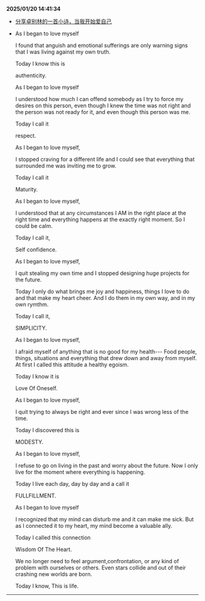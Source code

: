 
**2025/01/20 14:41:34**

- [分享卓别林的一首小诗，当我开始爱自己](https://www.douban.com/group/topic/261147753/?_spm_id=ODg4MTIyMzI&_i=73550718L3rFgj)

- <p data-align="">As I began to love myself</p><p data-align=""> I found that anguish and emotional sufferings are only warning signs that I was living against my own truth.</p><p data-align=""> Today I know this is </p><p data-align="">authenticity.</p><p data-align=""></p><p data-align=""> As I began to love myself</p><p data-align=""> I understood how much I can offend somebody as I try to force my desires on this person, even though I knew the time was not right and the person was not ready for it, and even though this person was me.</p><p data-align=""> Today I call it </p><p data-align="">respect.</p><p data-align=""></p><p data-align=""> As I began to love myself,</p><p data-align=""> I stopped craving for a different life and I could see that everything that surrounded me was inviting me to grow.</p><p data-align=""> Today I call it</p><p data-align="">Maturity.</p><p data-align=""></p><p data-align=""> As I began to love myself,</p><p data-align=""> I understood that at any circumstances I AM in the right place at the right time and everything happens at the exactly right moment.  So I could be calm.</p><p data-align=""> Today I call it,</p><p data-align=""> Self confidence.</p><p data-align=""></p><p data-align=""> As I began to love myself,</p><p data-align=""> I quit stealing my own time and I stopped designing huge projects for the future.</p><p data-align=""> Today I only do what brings me joy and happiness, things I love to do and that make my heart cheer.  And I do them in my own way, and in my own rymthm.</p><p data-align=""> Today I call it,</p><p data-align="">SIMPLICITY.</p><p data-align=""></p><p data-align=""> As I began to love myself,</p><p data-align=""> I afraid myself of anything that is no good for my health--- Food people, things, situations and everything that drew down and away from myself. At first I called this attitude a healthy egoism.</p><p data-align="">Today I know it is </p><p data-align="">Love Of Oneself.</p><p data-align=""></p><p data-align=""> As I began to love myself,</p><p data-align=""> I quit trying to always be right and ever since I was wrong less of the time.</p><p data-align="">Today I discovered this is </p><p data-align="">MODESTY.</p><p data-align=""></p><p data-align=""> As I began to love myself,</p><p data-align=""> I refuse to go on living in the past and worry about the future. Now I only live for the moment where everything is happening.</p><p data-align="">Today I live each day, day by day and a call it</p><p data-align="">FULLFILLMENT.</p><p data-align=""></p><p data-align="">As I began to love myself</p><p data-align=""> I recognized that my mind can disturb me and it can make me sick.  But as I connected it to my heart, my mind become a valuable ally.</p><p data-align=""> Today I called this connection</p><p data-align=""> Wisdom Of The Heart.</p><p data-align=""></p><p data-align=""> We no longer need to feel argument,confrontation, or any kind of problem with ourselves or others. Even stars collide and out of their crashing new worlds are born.</p><p data-align=""> Today I know,  This is life.</p>


---

